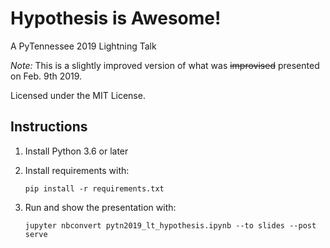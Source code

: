 # Hypothesis is Awesome!

A PyTennessee 2019 Lightning Talk

_Note:_ This is a slightly improved version of what was ~~improvised~~ presented on Feb. 9th 2019.

Licensed under the MIT License.

## Instructions

1. Install Python 3.6 or later
2. Install requirements with:

       pip install -r requirements.txt

3. Run and show the presentation with:

       jupyter nbconvert pytn2019_lt_hypothesis.ipynb --to slides --post serve

